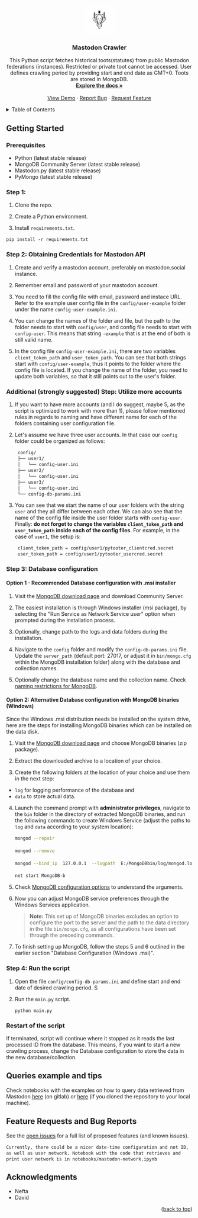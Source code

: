 <a name="readme-top"></a>


<!-- PROJECT LOGO -->
<br />
<div align="center">
  <a href="https://git.sbg.ac.at/geo-social-analytics/geo-social-media/mastodon-crawler">
    <img src="img/mastodon.png" alt="Logo" width="80" height="80">
  </a>

<h3 align="center">Mastodon Crawler</h3>

  <p align="center">
    This Python script fetches historical toots(statutes) from public Mastodon federations (instances). Restricted or private toot cannot be accessed. User defines crawling period by providing start and end date as GMT+0. Toots are stored in MongoDB.
    <br />
    <a href="https://git.sbg.ac.at/geo-social-analytics/geo-social-media/mastodon-crawler"><strong>Explore the docs »</strong></a>
    <br />
    <br />
    <a href="https://git.sbg.ac.at/geo-social-analytics/geo-social-media/mastodon-crawler">View Demo</a>
    ·
    <a href="https://git.sbg.ac.at/geo-social-analytics/geo-social-media/mastodon-crawler/-/issues">Report Bug</a>
    ·
    <a href="https://git.sbg.ac.at/geo-social-analytics/geo-social-media/mastodon-crawler/-/issues">Request Feature</a>
  </p>
</div>



<!-- TABLE OF CONTENTS -->
<details>
  <summary>Table of Contents</summary>
  <ol>
    <li>
      <a href="#about-the-project">About The Project</a>
    </li>
    <li>
      <a href="#getting-started">Getting Started</a>
      <ul>
	<li><a href="#prerequisites">Prerequisites</a></li>
        <li><a href="#obtaining-credentials-for-telegram-api">Obtaining Credentials for Telegram API</a></li>
	<li><a href="#database-configuration">Database configuration</a></li>
      </ul>
    </li>
    <li>
	<a href="#code-explanation">Code Explanation</a>
    	<ul>
         <li><a href="#general-overview">General Overview</a></li>
         <li><a href="#flowchart">Flowchart</a></li>
	       <li><a href="#restart-logic">Restart logic</a></li>
         <li><a href="#network/iteration-logic">Network/Iteration logic</a></li>
         <li><a href="#multi-client-and-ratelimit-logic">Multi-client and ratelimit logic</a></li>
	</ul>
    </li>
    <li><a href="#db-data-structure">DB Data Structure</a></li>
    <li><a href="#queries-example-and-tips">Queries example and tips</a></li>
    <li><a href="#Suggestions-and-Issues">Suggestions and Issues</a></li>
    <li><a href="#acknowledgments">Acknowledgments</a></li>
  </ol>
</details>

<!-- GETTING STARTED -->
## Getting Started

### Prerequisites
* Python (latest stable release)
* MongoDB Community Server (latest stable release)
* Mastodon.py (latest stable release)
* PyMongo (latest stable release)

### Step 1: 

1. Clone the repo.

2. Create a Python environment.

3. Install `requirements.txt`.
```
pip install -r requirements.txt
```

### Step 2: Obtaining Credentials for Mastodon API


1. Create and verify a mastodon account, preferably on mastodon.social instance.

2. Remember email and password of your mastodon account.

3. You need to fill the config file with email, password and instace URL. Refer to the example user config file in the `config/user-example` folder under the name `config-user-example.ini`. 

4. You can change the names of the folder and file, but the path to the folder needs to start with `config/user`, and config file needs to start with `config-user`. This means that string `-example` that is at the end of both is still valid name.

5. In the config file `config-user-example.ini`, there are two variables `client_token_path` and `user_token_path`. You can see that both strings start with `config/user-example`, thus it points to the folder where the config file is located. If you change the name of the folder, you need to update both variables, so that it still points out to the user's folder.

### Additional (strongly suggested) Step: Utilize more accounts

1. If you want to have more accounts (and I do suggest, maybe 5, as the script is optimized to work with more than 1), please follow mentioned rules in regards to naming and have different name for each of the folders containing user configuration file.

2. Let's assume we have three user accounts. In that case our `config` folder could be organized as follows:

        
        config/
        ├── user1/
        │   └── config-user.ini
        ├── user2/
        │   └── config-user.ini
        ├── user3/
        │   └── config-user.ini
        └── config-db-params.ini
        
3. You can see that we start the name of our user folders with the string `user` and they all differ between each other. We can also see that the name of the config file inside the user folder starts with `config-user`. Finally: **do not forget to change the variables `client_token_path` and `user_token_path` inside each of the config files**. For example, in the case of `user1`, the setup is: 

        client_token_path = config/user1/pytooter_clientcred.secret
        user_token_path = config/user1/pytooter_usercred.secret

### Step 3: Database configuration

#### Option 1 - Recommended Database configuration with .msi installer
1. Visit the [MongoDB download page](https://www.mongodb.com/try/download/community) and download Community Server. 

2. The easiest installation is through Windows installer (msi package), by selecting the "Run Service as Network Service user" option when prompted during the installation process.

3. Optionally, change path to the logs and data folders during the installation.

4. Navigate to the `config` folder and modify the `config-db-params.ini` file. Update the `server_path` (default port: 27017, or adjust it in `bin/mongo.cfg` within the MongoDB installation folder) along with the database and collection names.

5. Optionally change the database name and the collection name. Check [naming restrictions for MongoDB](https://www.mongodb.com/docs/manual/reference/limits/?_ga=2.67582801.1990405345.1706732504-2064098827.1705526269#naming-restrictions).

#### Option 2: Alternative Database configuration with MongoDB binaries (Windows)
Since the Windows .msi distribution needs be installed on the system drive, here are the steps for installing MongoDB binaries which can be installed on the data disk.

1. Visit the [MongoDB download page](https://www.mongodb.com/try/download/community) and choose MongoDB binaries (zip package).

2. Extract the downloaded archive to a location of your choice.

3. Create the following folders at the location of your choice and use them in the next step: 
  - `log` for logging performance of the database and 
  - `data` to store actual data.

4. Launch the command prompt with **administrator privileges**, navigate to the `bin` folder in the directory of extracted MongoDB binaries, and run the following commands to create Windows Service (adjust the paths to `log` and `data` according to your system location):
    ```bash
    mongod --repair 

    mongod --remove 

    mongod --bind_ip  127.0.0.1  --logpath  E:/MongoDBbin/log/mongod.log  --logappend  --dbpath  E:/MongoDBbin/data/db  --port 27017 --serviceName "MongoDB-bin" --serviceDisplayName "MongoDB-bin" --install

    net start MongoDB-b
    ```

5. Check [MongoDB configuration options](https://www.mongodb.com/docs/manual/reference/configuration-options/) to understand the arguments. 

6. Now you can adjust MongoDB service preferences through the Windows Services application.

    > **Note:** This set up of MongoDB binaries excludes an option to configure the port to the server and the path to the data directory in the file `bin/mongo.cfg`, as all configurations have been set through the preceding commands.

7. To finish setting up MongoDB, follow the steps 5 and 6 outlined in the earlier section "Database Configuration (Windows .msi)". 

### Step 4: Run the script 

1. Open the file `config/config-db-params.ini` and define start and end date of desired crawling period. S

4. Run the `main.py` script.
    ```
    python main.py
    ```

### Restart of the script
If terminated, script will continue where it stopped as it reads the last processed ID from the database. This means, if you want to start a new crawling process, change the Database configuration to store the data in the new database/collection. 

<!-- Queries example and tips -->
## Queries example and tips
Check notebooks with the examples on how to query data retrieved from Mastodon <a href="https://git.sbg.ac.at/geo-social-analytics/geo-social-media/telegram-crawler/-/tree/main/notebooks">here</a> (on gitlab) or [here](./notebooks) (if you cloned the repository to your local machine).


<!-- Suggestions and Issues -->
## Feature Requests and Bug Reports

See the [open issues](https://git.sbg.ac.at/geo-social-analytics/geo-social-media/telegram-crawler/-/issues) for a full list of proposed features (and known issues).

    Currently, there could be a nicer date-time configuration and not ID, as well as user network. Notebook with the code that retrieves and print user network is in notebooks/mastodon-network.ipynb

<!-- ACKNOWLEDGMENTS -->
## Acknowledgments

* []() Nefta
* []() David

<p align="right">(<a href="#readme-top">back to top</a>)</p>
